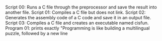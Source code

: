 Script 00: Runs a C file through the preprocessor and save the result into another file.
Script 01: Compiles a C file but does not link.
Script 02: Generates the assembly code of a C code and save it in an output file.
Script 03: Compiles a C file and creates an executable named cisfun.
Program 01:  prints exactly "Programming is like building a multilingual puzzle, followed by a new line
